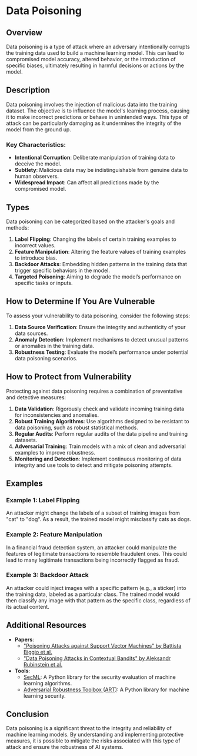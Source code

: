 # Data Poisoning

## Overview
Data poisoning is a type of attack where an adversary intentionally corrupts the training data used to build a machine learning model. This can lead to compromised model accuracy, altered behavior, or the introduction of specific biases, ultimately resulting in harmful decisions or actions by the model.

## Description
Data poisoning involves the injection of malicious data into the training dataset. The objective is to influence the model's learning process, causing it to make incorrect predictions or behave in unintended ways. This type of attack can be particularly damaging as it undermines the integrity of the model from the ground up.

### Key Characteristics:
- **Intentional Corruption**: Deliberate manipulation of training data to deceive the model.
- **Subtlety**: Malicious data may be indistinguishable from genuine data to human observers.
- **Widespread Impact**: Can affect all predictions made by the compromised model.

## Types
Data poisoning can be categorized based on the attacker's goals and methods:

1. **Label Flipping**: Changing the labels of certain training examples to incorrect values.
2. **Feature Manipulation**: Altering the feature values of training examples to introduce bias.
3. **Backdoor Attacks**: Embedding hidden patterns in the training data that trigger specific behaviors in the model.
4. **Targeted Poisoning**: Aiming to degrade the model’s performance on specific tasks or inputs.

## How to Determine If You Are Vulnerable
To assess your vulnerability to data poisoning, consider the following steps:

1. **Data Source Verification**: Ensure the integrity and authenticity of your data sources.
2. **Anomaly Detection**: Implement mechanisms to detect unusual patterns or anomalies in the training data.
3. **Robustness Testing**: Evaluate the model’s performance under potential data poisoning scenarios.

## How to Protect from Vulnerability
Protecting against data poisoning requires a combination of preventative and detective measures:

1. **Data Validation**: Rigorously check and validate incoming training data for inconsistencies and anomalies.
2. **Robust Training Algorithms**: Use algorithms designed to be resistant to data poisoning, such as robust statistical methods.
3. **Regular Audits**: Perform regular audits of the data pipeline and training datasets.
4. **Adversarial Training**: Train models with a mix of clean and adversarial examples to improve robustness.
5. **Monitoring and Detection**: Implement continuous monitoring of data integrity and use tools to detect and mitigate poisoning attempts.

## Examples
### Example 1: Label Flipping
An attacker might change the labels of a subset of training images from "cat" to "dog". As a result, the trained model might misclassify cats as dogs.

### Example 2: Feature Manipulation
In a financial fraud detection system, an attacker could manipulate the features of legitimate transactions to resemble fraudulent ones. This could lead to many legitimate transactions being incorrectly flagged as fraud.

### Example 3: Backdoor Attack
An attacker could inject images with a specific pattern (e.g., a sticker) into the training data, labeled as a particular class. The trained model would then classify any image with that pattern as the specific class, regardless of its actual content.

## Additional Resources
- **Papers**: 
  - ["Poisoning Attacks against Support Vector Machines" by Battista Biggio et al.](https://arxiv.org/abs/1206.6389)
  - ["Data Poisoning Attacks in Contextual Bandits" by Aleksandr Rubinstein et al.](https://arxiv.org/abs/1905.01888)
- **Tools**: 
  - [SecML](https://github.com/pralab/secml): A Python library for the security evaluation of machine learning algorithms.
  - [Adversarial Robustness Toolbox (ART)](https://github.com/Trusted-AI/adversarial-robustness-toolbox): A Python library for machine learning security.

## Conclusion
Data poisoning is a significant threat to the integrity and reliability of machine learning models. By understanding and implementing protective measures, it is possible to mitigate the risks associated with this type of attack and ensure the robustness of AI systems.

